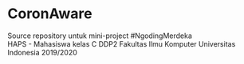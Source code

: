 # CoronAware

Source repository untuk mini-project #NgodingMerdeka<br/>
HAPS - Mahasiswa kelas C DDP2 Fakultas Ilmu Komputer Universitas Indonesia 2019/2020
